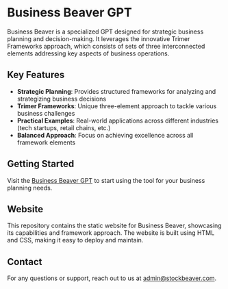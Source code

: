 # Business Beaver GPT

Business Beaver is a specialized GPT designed for strategic business planning and decision-making. It leverages the innovative Trimer Frameworks approach, which consists of sets of three interconnected elements addressing key aspects of business operations.

## Key Features

- **Strategic Planning**: Provides structured frameworks for analyzing and strategizing business decisions
- **Trimer Frameworks**: Unique three-element approach to tackle various business challenges
- **Practical Examples**: Real-world applications across different industries (tech startups, retail chains, etc.)
- **Balanced Approach**: Focus on achieving excellence across all framework elements

## Getting Started

Visit the [Business Beaver GPT][gpt-link] to start using the tool for your business planning needs.

## Website

This repository contains the static website for Business Beaver, showcasing its capabilities and framework approach. The website is built using HTML and CSS, making it easy to deploy and maintain.

## Contact

For any questions or support, reach out to us at [admin@stockbeaver.com][email].

[gpt-link]: https://chat.openai.com/g/g-PqTrJ9x6E-business-beaver
[email]: mailto:admin@stockbeaver.com
